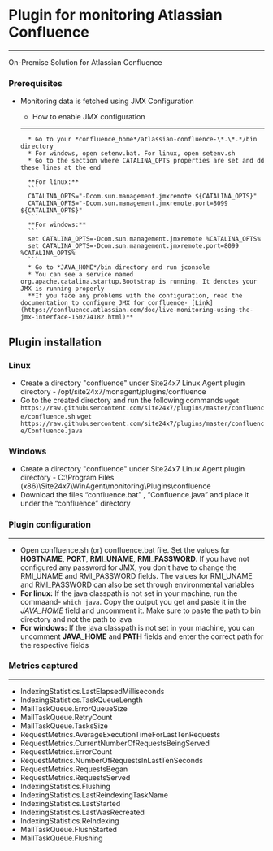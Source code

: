 # Plugin for monitoring Atlassian Confluence
---

On-Premise Solution for Atlassian Confluence

### Prerequisites

* Monitoring data is fetched using JMX Configuration

    * How to enable JMX configuration
    ---
        * Go to your *confluence_home*/atlassian-confluence-\*.\*.*/bin directory
        * For windows, open setenv.bat. For linux, open setenv.sh
        * Go to the section where CATALINA_OPTS properties are set and dd these lines at the end

        **For linux:** 
        ```
        CATALINA_OPTS="-Dcom.sun.management.jmxremote ${CATALINA_OPTS}"
        CATALINA_OPTS="-Dcom.sun.management.jmxremote.port=8099 ${CATALINA_OPTS}"
        ```
        **For windows:** 
        ```
        set CATALINA_OPTS=-Dcom.sun.management.jmxremote %CATALINA_OPTS%
        set CATALINA_OPTS=-Dcom.sun.management.jmxremote.port=8099 %CATALINA_OPTS%
        ```
        * Go to *JAVA_HOME*/bin directory and run jconsole
        * You can see a service named org.apache.catalina.startup.Bootstrap is running. It denotes your JMX is running properly
        **If you face any problems with the configuration, read the documentation to configure JMX for confluence- [Link](https://confluence.atlassian.com/doc/live-monitoring-using-the-jmx-interface-150274182.html)**

## Plugin installation

### Linux
* Create a directory "confluence" under Site24x7 Linux Agent plugin directory - /opt/site24x7/monagent/plugins/confluence
* Go to the created directory and run the following commands
    `wget https://raw.githubusercontent.com/site24x7/plugins/master/confluence/confluence.sh`
    `wget https://raw.githubusercontent.com/site24x7/plugins/master/confluence/Confluence.java`

### Windows
* Create a directory "confluence" under Site24x7 Linux Agent plugin directory - C:\Program Files (x86)\Site24x7\WinAgent\monitoring\Plugins\confluence
* Download the files “confluence.bat” , “Confluence.java” and place it under the “confluence” directory

### Plugin configuration
---
* Open confluence.sh (or) confluence.bat file. Set the values for **HOSTNAME**, **PORT**, **RMI_UNAME**, **RMI_PASSWORD**. If you have not configured any password for JMX, you don't have to change the RMI_UNAME and RMI_PASSWORD fields. The values for RMI_UNAME and RMI_PASSWORD can also be set through environmental variables
* **For linux:**  If the java classpath is not set in your machine, run the commaand- `which java`. Copy the output you get and paste it in the *JAVA_HOME* field and uncomment it. Make sure to paste the path to bin directory and not the path to java
* **For windows:** If the java classpath is not set in your machine, you can uncomment **JAVA_HOME** and **PATH** fields and enter the correct path for the respective fields
### Metrics captured
---
* IndexingStatistics.LastElapsedMilliseconds
* IndexingStatistics.TaskQueueLength
* MailTaskQueue.ErrorQueueSize
* MailTaskQueue.RetryCount
* MailTaskQueue.TasksSize
* RequestMetrics.AverageExecutionTimeForLastTenRequests
* RequestMetrics.CurrentNumberOfRequestsBeingServed
* RequestMetrics.ErrorCount
* RequestMetrics.NumberOfRequestsInLastTenSeconds
* RequestMetrics.RequestsBegan
* RequestMetrics.RequestsServed
* IndexingStatistics.Flushing
* IndexingStatistics.LastReindexingTaskName
* IndexingStatistics.LastStarted
* IndexingStatistics.LastWasRecreated
* IndexingStatistics.ReIndexing
* MailTaskQueue.FlushStarted
* MailTaskQueue.Flushing
